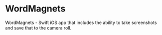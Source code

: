 WordMagnets
===========

WordMagnets - Swift iOS app that includes the ability to take screenshots and save that to the camera roll.

